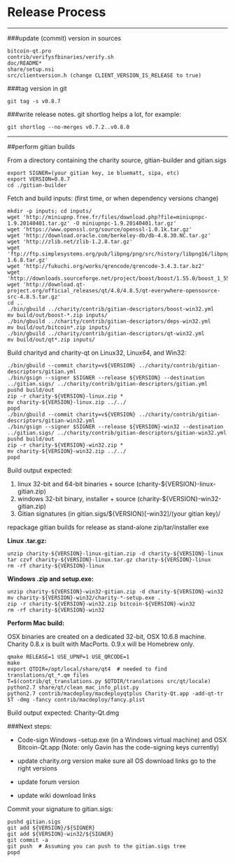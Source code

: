 Release Process
====================

* * *

###update (commit) version in sources


	bitcoin-qt.pro
	contrib/verifysfbinaries/verify.sh
	doc/README*
	share/setup.nsi
	src/clientversion.h (change CLIENT_VERSION_IS_RELEASE to true)

###tag version in git

	git tag -s v0.8.7

###write release notes. git shortlog helps a lot, for example:

	git shortlog --no-merges v0.7.2..v0.8.0

* * *

##perform gitian builds

 From a directory containing the charity source, gitian-builder and gitian.sigs
  
	export SIGNER=(your gitian key, ie bluematt, sipa, etc)
	export VERSION=0.8.7
	cd ./gitian-builder

 Fetch and build inputs: (first time, or when dependency versions change)

	mkdir -p inputs; cd inputs/
	wget 'http://miniupnp.free.fr/files/download.php?file=miniupnpc-1.9.20140401.tar.gz' -O miniupnpc-1.9.20140401.tar.gz'
	wget 'https://www.openssl.org/source/openssl-1.0.1k.tar.gz'
	wget 'http://download.oracle.com/berkeley-db/db-4.8.30.NC.tar.gz'
	wget 'http://zlib.net/zlib-1.2.8.tar.gz'
	wget 'ftp://ftp.simplesystems.org/pub/libpng/png/src/history/libpng16/libpng-1.6.8.tar.gz'
	wget 'http://fukuchi.org/works/qrencode/qrencode-3.4.3.tar.bz2'
	wget 'http://downloads.sourceforge.net/project/boost/boost/1.55.0/boost_1_55_0.tar.bz2'
	wget 'http://download.qt-project.org/official_releases/qt/4.8/4.8.5/qt-everywhere-opensource-src-4.8.5.tar.gz'
	cd ..
	./bin/gbuild ../charity/contrib/gitian-descriptors/boost-win32.yml
	mv build/out/boost-*.zip inputs/
	./bin/gbuild ../charity/contrib/gitian-descriptors/deps-win32.yml
	mv build/out/bitcoin*.zip inputs/
	./bin/gbuild ../charity/contrib/gitian-descriptors/qt-win32.yml
	mv build/out/qt*.zip inputs/

 Build charityd and charity-qt on Linux32, Linux64, and Win32:
  
	./bin/gbuild --commit charity=v${VERSION} ../charity/contrib/gitian-descriptors/gitian.yml
	./bin/gsign --signer $SIGNER --release ${VERSION} --destination ../gitian.sigs/ ../charity/contrib/gitian-descriptors/gitian.yml
	pushd build/out
	zip -r charity-${VERSION}-linux.zip *
	mv charity-${VERSION}-linux.zip ../../
	popd
	./bin/gbuild --commit charity=v${VERSION} ../charity/contrib/gitian-descriptors/gitian-win32.yml
	./bin/gsign --signer $SIGNER --release ${VERSION}-win32 --destination ../gitian.sigs/ ../charity/contrib/gitian-descriptors/gitian-win32.yml
	pushd build/out
	zip -r charity-${VERSION}-win32.zip *
	mv charity-${VERSION}-win32.zip ../../
	popd

  Build output expected:

  1. linux 32-bit and 64-bit binaries + source (charity-${VERSION}-linux-gitian.zip)
  2. windows 32-bit binary, installer + source (charity-${VERSION}-win32-gitian.zip)
  3. Gitian signatures (in gitian.sigs/${VERSION}[-win32]/(your gitian key)/

repackage gitian builds for release as stand-alone zip/tar/installer exe

**Linux .tar.gz:**

	unzip charity-${VERSION}-linux-gitian.zip -d charity-${VERSION}-linux
	tar czvf charity-${VERSION}-linux.tar.gz charity-${VERSION}-linux
	rm -rf charity-${VERSION}-linux

**Windows .zip and setup.exe:**

	unzip charity-${VERSION}-win32-gitian.zip -d charity-${VERSION}-win32
	mv charity-${VERSION}-win32/charity-*-setup.exe .
	zip -r charity-${VERSION}-win32.zip bitcoin-${VERSION}-win32
	rm -rf charity-${VERSION}-win32

**Perform Mac build:**

  OSX binaries are created on a dedicated 32-bit, OSX 10.6.8 machine.
  Charity 0.8.x is built with MacPorts.  0.9.x will be Homebrew only.

	qmake RELEASE=1 USE_UPNP=1 USE_QRCODE=1
	make
	export QTDIR=/opt/local/share/qt4  # needed to find translations/qt_*.qm files
	T=$(contrib/qt_translations.py $QTDIR/translations src/qt/locale)
	python2.7 share/qt/clean_mac_info_plist.py
	python2.7 contrib/macdeploy/macdeployqtplus Charity-Qt.app -add-qt-tr $T -dmg -fancy contrib/macdeploy/fancy.plist

 Build output expected: Charity-Qt.dmg

###Next steps:

* Code-sign Windows -setup.exe (in a Windows virtual machine) and
  OSX Bitcoin-Qt.app (Note: only Gavin has the code-signing keys currently)

* update charity.org version
  make sure all OS download links go to the right versions

* update forum version

* update wiki download links

Commit your signature to gitian.sigs:

	pushd gitian.sigs
	git add ${VERSION}/${SIGNER}
	git add ${VERSION}-win32/${SIGNER}
	git commit -a
	git push  # Assuming you can push to the gitian.sigs tree
	popd


